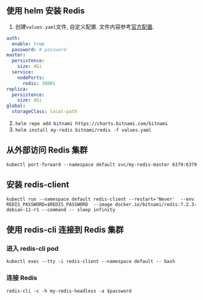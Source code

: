 ## 使用 helm 安装 Redis  

  
1. 创建`values.yaml`文件, 自定义配置. 文件内容参考[官方配置](https://artifacthub.io/packages/helm/bitnami/redis).  
```yaml
auth:  
  enable: true  
  password: # password  
master:  
  persistence:  
    size: 4Gi 
  service:
	nodePorts:
	  redis: 30001
replica:  
  persistence:  
    size: 4Gi  
global:  
  storageClass: local-path
```
2. `helm repo add bitnami https://charts.bitnami.com/bitnami`  
3. `helm install my-redis bitnami/redis -f values.yaml`

## 从外部访问 Redis 集群

```
kubectl port-forward --namespace default svc/my-redis-master 6379:6379
```

## 安装 redis-client

```
kubectl run --namespace default redis-client --restart='Never'  --env REDIS_PASSWORD=$REDIS_PASSWORD  --image docker.io/bitnami/redis:7.2.3-debian-11-r1 --command -- sleep infinity
```

## 使用 redis-cli 连接到 Redis 集群

### 进入 redis-cli pod

```
kubectl exec --tty -i redis-client --namespace default -- bash
```

### 连接 Redis

```
redis-cli -c -h my-redis-headless -a $password
```
